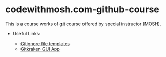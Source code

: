# codewithmosh.com-github-course
This is a course works of git course offered by special instructor (MOSH).


- Useful Links:

    * [Gitignore file templates](https://github.com/github/gitignore)
    * [Gitkraken GUI App](https://www.gitkraken.com/)